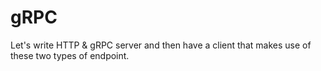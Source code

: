 # gRPC

Let's write HTTP & gRPC server and then have a client that makes use of these two types of endpoint.